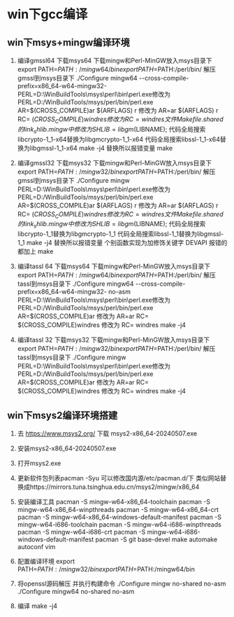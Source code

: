 # win下gcc编译

## win下msys+mingw编译环境

1. 编译gmssl64
    下载msys64
    下载mingw和Perl-MinGW放入msys目录下
    export PATH=$PATH:/mingw64/bin
    export PATH=$PATH:/perl/bin/
    解压gmssl到msys目录下
    ./Configure mingw64 --cross-compile-prefix=x86_64-w64-mingw32-
    PERL=D:\WinBuildTools\msys\perl\bin\perl.exe修改为PERL=D:/WinBuildTools/msys/perl/bin/perl.exe
    AR=$(CROSS_COMPILE)ar $(ARFLAGS) r  修改为 AR=ar $(ARFLAGS) r
    RC= $(CROSS_COMPILE)windres         修改为 RC= windres
    文件Makefile.shared的link_shlib.mingw中修改为SHLIB=libgm$(LIBNAME);
    代码全局搜索libcrypto-1_1-x64替换为libgmcrypto-1_1-x64
    代码全局搜索libssl-1_1-x64替换为libgmssl-1_1-x64
    make  -j4
    替换所以报错变量
    make

2. 编译gmssl32
    下载msys32
    下载mingw和Perl-MinGW放入msys目录下
    export PATH=$PATH:/mingw32/bin
    export PATH=$PATH:/perl/bin/
    解压gmssl到msys目录下
    ./Configure mingw
    PERL=D:\WinBuildTools\msys\perl\bin\perl.exe修改为PERL=D:/WinBuildTools/msys/perl/bin/perl.exe
    AR=$(CROSS_COMPILE)ar $(ARFLAGS) r  修改为 AR=ar $(ARFLAGS) r
    RC= $(CROSS_COMPILE)windres         修改为 RC= windres
    文件Makefile.shared的link_shlib.mingw中修改为SHLIB=libgm$(LIBNAME);
    代码全局搜索libcrypto-1_1替换为libgmcrypto-1_1
    代码全局搜索libssl-1_1替换为libgmssl-1_1
    make  -j4
    替换所以报错变量
    个别函数实现为加修饰关键字 DEVAPI 报错的都加上
    make

3. 编译tassl 64
    下载msys64
    下载mingw和Perl-MinGW放入msys目录下
    export PATH=$PATH:/mingw64/bin
    export PATH=$PATH:/perl/bin/
    解压tassl到msys目录下
    ./Configure mingw64 --cross-compile-prefix=x86_64-w64-mingw32- no-asm
    PERL=D:\WinBuildTools\msys\perl\bin\perl.exe修改为PERL=D:/WinBuildTools/msys/perl/bin/perl.exe
    AR=$(CROSS_COMPILE)ar  修改为 AR=ar
    RC= $(CROSS_COMPILE)windres         修改为 RC= windres
    make  -j4

4. 编译tassl 32
    下载msys32
    下载mingw和Perl-MinGW放入msys目录下
    export PATH=$PATH:/mingw32/bin
    export PATH=$PATH:/perl/bin/
    解压tassl到msys目录下
    ./Configure mingw
    PERL=D:\WinBuildTools\msys\perl\bin\perl.exe修改为PERL=D:/WinBuildTools/msys/perl/bin/perl.exe
    AR=$(CROSS_COMPILE)ar  修改为 AR=ar
    RC= $(CROSS_COMPILE)windres         修改为 RC= windres
    make  -j4

## win下msys2编译环境搭建

1. 去 https://www.msys2.org/ 下载 msys2-x86_64-20240507.exe

2. 安装msys2-x86_64-20240507.exe

3. 打开msys2.exe

4. 更新软件包列表pacman -Syu  可以修改国内源/etc/pacman.d/下 类似网站替换成https://mirrors.tuna.tsinghua.edu.cn/msys2/mingw/x86_64

5. 安装编译工具
    pacman -S mingw-w64-x86_64-toolchain
    pacman -S mingw-w64-x86_64-winpthreads
    pacman -S mingw-w64-x86_64-crt
    pacman -S mingw-w64-x86_64-windows-default-manifest
    pacman -S mingw-w64-i686-toolchain
    pacman -S mingw-w64-i686-winpthreads
    pacman -S mingw-w64-i686-crt
    pacman -S mingw-w64-i686-windows-default-manifest
    pacman -S git base-devel make automake autoconf vim

6. 配置编译环境
    export PATH=$PATH:/mingw32/bin
    export PATH=$PATH:/mingw64/bin

7. 将openssl源码解压 并执行构建命令
    ./Configure mingw no-shared no-asm
    ./Configure mingw64 no-shared no-asm

8. 编译
    make  -j4
